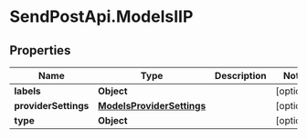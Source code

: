 # SendPostApi.ModelsIIP

## Properties

Name | Type | Description | Notes
------------ | ------------- | ------------- | -------------
**labels** | **Object** |  | [optional] 
**providerSettings** | [**ModelsProviderSettings**](ModelsProviderSettings.md) |  | [optional] 
**type** | **Object** |  | [optional] 


